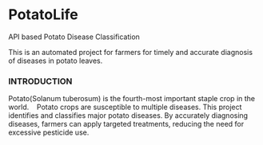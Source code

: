 # PotatoLife
API based Potato Disease Classification 

This is an automated project for farmers for timely and accurate diagnosis of diseases in potato leaves.

### INTRODUCTION
Potato(Solanum tuberosum) is the fourth-most important staple crop in the world.   
Potato crops are susceptible to multiple diseases.
This project identifies and classifies major potato diseases.
By accurately diagnosing diseases, farmers can apply targeted treatments, reducing the need for excessive pesticide use.

